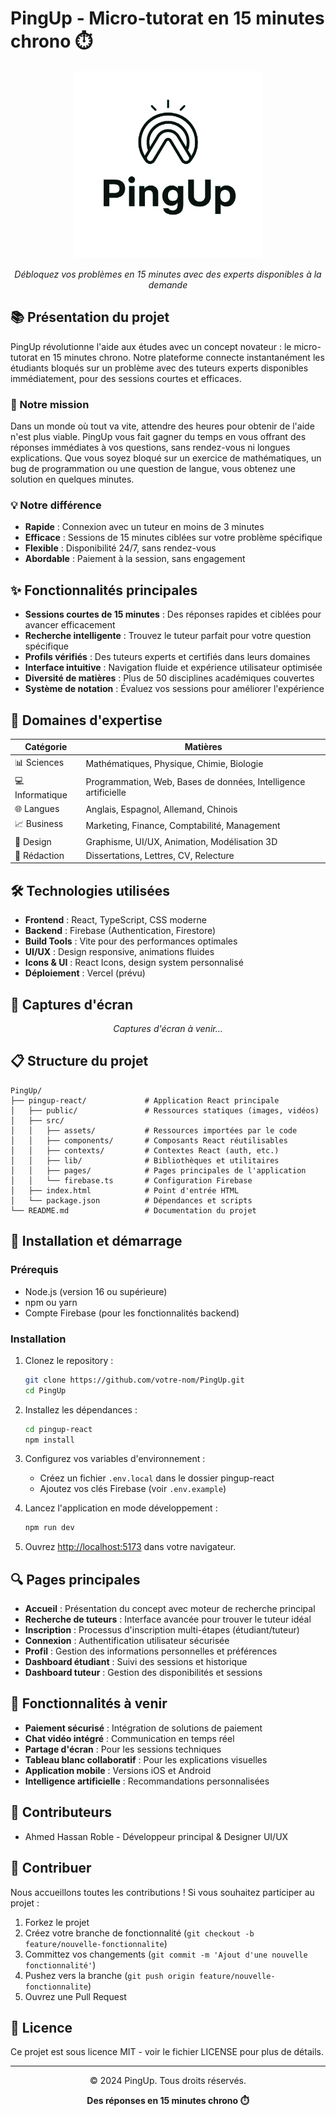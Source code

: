 # PingUp - Micro-tutorat en 15 minutes chrono ⏱️

<div align="center">
  <img src="pingup-react/public/PingUpLogoRemoved.png" alt="PingUp Logo" width="300px" />
  <p><i>Débloquez vos problèmes en 15 minutes avec des experts disponibles à la demande</i></p>
</div>

## 📚 Présentation du projet

PingUp révolutionne l'aide aux études avec un concept novateur : le micro-tutorat en 15 minutes chrono. Notre plateforme connecte instantanément les étudiants bloqués sur un problème avec des tuteurs experts disponibles immédiatement, pour des sessions courtes et efficaces.

### 🚀 Notre mission

Dans un monde où tout va vite, attendre des heures pour obtenir de l'aide n'est plus viable. PingUp vous fait gagner du temps en vous offrant des réponses immédiates à vos questions, sans rendez-vous ni longues explications. Que vous soyez bloqué sur un exercice de mathématiques, un bug de programmation ou une question de langue, vous obtenez une solution en quelques minutes.

### 💡 Notre différence

- **Rapide** : Connexion avec un tuteur en moins de 3 minutes
- **Efficace** : Sessions de 15 minutes ciblées sur votre problème spécifique
- **Flexible** : Disponibilité 24/7, sans rendez-vous
- **Abordable** : Paiement à la session, sans engagement

## ✨ Fonctionnalités principales

- **Sessions courtes de 15 minutes** : Des réponses rapides et ciblées pour avancer efficacement
- **Recherche intelligente** : Trouvez le tuteur parfait pour votre question spécifique
- **Profils vérifiés** : Des tuteurs experts et certifiés dans leurs domaines
- **Interface intuitive** : Navigation fluide et expérience utilisateur optimisée
- **Diversité de matières** : Plus de 50 disciplines académiques couvertes
- **Système de notation** : Évaluez vos sessions pour améliorer l'expérience

## 🎯 Domaines d'expertise

| Catégorie | Matières |
|-----------|----------|
| 📊 Sciences | Mathématiques, Physique, Chimie, Biologie |
| 💻 Informatique | Programmation, Web, Bases de données, Intelligence artificielle |
| 🌐 Langues | Anglais, Espagnol, Allemand, Chinois |
| 📈 Business | Marketing, Finance, Comptabilité, Management |
| 🎨 Design | Graphisme, UI/UX, Animation, Modélisation 3D |
| 📝 Rédaction | Dissertations, Lettres, CV, Relecture |

## 🛠️ Technologies utilisées

- **Frontend** : React, TypeScript, CSS moderne
- **Backend** : Firebase (Authentication, Firestore)
- **Build Tools** : Vite pour des performances optimales
- **UI/UX** : Design responsive, animations fluides
- **Icons & UI** : React Icons, design system personnalisé
- **Déploiement** : Vercel (prévu)

## 📱 Captures d'écran

<div align="center">
  <p><i>Captures d'écran à venir...</i></p>
</div>

## 📋 Structure du projet

```
PingUp/
├── pingup-react/             # Application React principale
│   ├── public/               # Ressources statiques (images, vidéos)
│   ├── src/
│   │   ├── assets/           # Ressources importées par le code
│   │   ├── components/       # Composants React réutilisables
│   │   ├── contexts/         # Contextes React (auth, etc.)
│   │   ├── lib/              # Bibliothèques et utilitaires
│   │   ├── pages/            # Pages principales de l'application
│   │   └── firebase.ts       # Configuration Firebase
│   ├── index.html            # Point d'entrée HTML
│   └── package.json          # Dépendances et scripts
└── README.md                 # Documentation du projet
```

## 🚀 Installation et démarrage

### Prérequis

- Node.js (version 16 ou supérieure)
- npm ou yarn
- Compte Firebase (pour les fonctionnalités backend)

### Installation

1. Clonez le repository :
   ```bash
   git clone https://github.com/votre-nom/PingUp.git
   cd PingUp
   ```

2. Installez les dépendances :
   ```bash
   cd pingup-react
   npm install
   ```

3. Configurez vos variables d'environnement :
   - Créez un fichier `.env.local` dans le dossier pingup-react
   - Ajoutez vos clés Firebase (voir `.env.example`)

4. Lancez l'application en mode développement :
   ```bash
   npm run dev
   ```

5. Ouvrez [http://localhost:5173](http://localhost:5173) dans votre navigateur.

## 🔍 Pages principales

- **Accueil** : Présentation du concept avec moteur de recherche principal
- **Recherche de tuteurs** : Interface avancée pour trouver le tuteur idéal
- **Inscription** : Processus d'inscription multi-étapes (étudiant/tuteur)
- **Connexion** : Authentification utilisateur sécurisée
- **Profil** : Gestion des informations personnelles et préférences
- **Dashboard étudiant** : Suivi des sessions et historique
- **Dashboard tuteur** : Gestion des disponibilités et sessions

## 🧩 Fonctionnalités à venir

- **Paiement sécurisé** : Intégration de solutions de paiement
- **Chat vidéo intégré** : Communication en temps réel
- **Partage d'écran** : Pour les sessions techniques
- **Tableau blanc collaboratif** : Pour les explications visuelles
- **Application mobile** : Versions iOS et Android
- **Intelligence artificielle** : Recommandations personnalisées

## 👥 Contributeurs

- Ahmed Hassan Roble - Développeur principal & Designer UI/UX

## 🤝 Contribuer

Nous accueillons toutes les contributions ! Si vous souhaitez participer au projet :

1. Forkez le projet
2. Créez votre branche de fonctionnalité (`git checkout -b feature/nouvelle-fonctionnalite`)
3. Committez vos changements (`git commit -m 'Ajout d'une nouvelle fonctionnalité'`)
4. Pushez vers la branche (`git push origin feature/nouvelle-fonctionnalite`)
5. Ouvrez une Pull Request

## 📄 Licence

Ce projet est sous licence MIT - voir le fichier LICENSE pour plus de détails.

---

<div align="center">
  <p>© 2024 PingUp. Tous droits réservés.</p>
  <p>
    <b>Des réponses en 15 minutes chrono ⏱️</b>
  </p>
</div>
